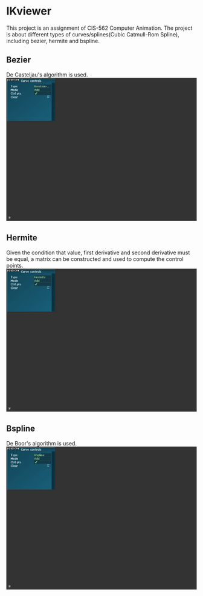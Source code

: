 # IKviewer
This project is an assignment of CIS-562 Computer Animation. The project is about different types of curves/splines(Cubic Catmull-Rom Spline), including bezier, hermite and bspline.
## Bezier
De Casteljau's algorithm is used.
![Bezier](./img/spline_bezier.gif)
## Hermite
Given the condition that value, first derivative and second derivative must be equal, a matrix can be constructed and used to compute the control points.
![Hermite](./img/spline_hermite.gif)
## Bspline
De Boor's algorithm is used.
![Bspline](./img/spline_bspline.gif)
